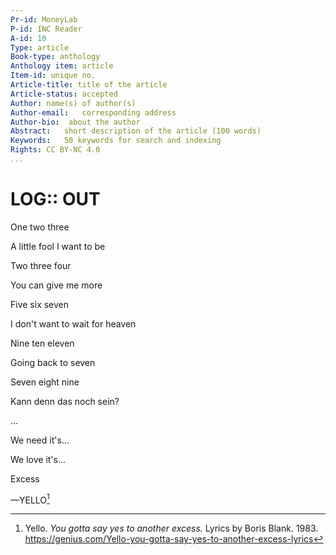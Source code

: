 ```yaml
---
Pr-id: MoneyLab
P-id: INC Reader
A-id: 10
Type: article
Book-type: anthology
Anthology item: article
Item-id: unique no.
Article-title: title of the article
Article-status: accepted
Author: name(s) of author(s)
Author-email:   corresponding address
Author-bio:  about the author
Abstract:   short description of the article (100 words)
Keywords:   50 keywords for search and indexing
Rights: CC BY-NC 4.0
...
```



# LOG:: OUT

One two three

A little fool I want to be

Two three four

You can give me more

Five six seven

I don't want to wait for heaven

Nine ten eleven

Going back to seven

Seven eight nine

Kann denn das noch sein?

…

We need it's...

We love it's...

Excess

—YELLO[^22_Treske_Ch19OUT_1]

[^22_Treske_Ch19OUT_1]: Yello. *You gotta say yes to another excess.* Lyrics by Boris
    Blank. 1983.
    https://genius.com/Yello-you-gotta-say-yes-to-another-excess-lyrics
